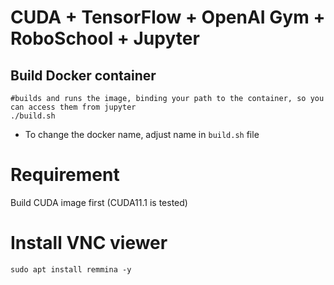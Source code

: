 # CUDA + TensorFlow + OpenAI Gym + RoboSchool + Jupyter

## Build Docker container
```
#builds and runs the image, binding your path to the container, so you can access them from jupyter
./build.sh
```

* To change the docker name, adjust name in `build.sh` file

# Requirement
Build CUDA image first (CUDA11.1 is tested)

# Install VNC viewer
```
sudo apt install remmina -y
```
